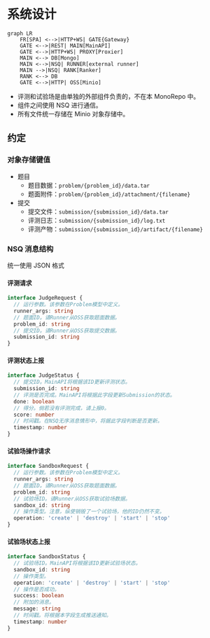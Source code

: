 # 系统设计

```mermaid
graph LR
    FR[SPA] <-->|HTTP+WS| GATE{Gateway}
    GATE <-->|REST| MAIN[MainAPI]
    GATE <-->|HTTP+WS| PROXY[Proxier]
    MAIN <--> DB[Mongo]
    MAIN <-->|NSQ| RUNNER[external runner]
    MAIN -->|NSQ| RANK[Ranker]
    RANK <--> DB
    GATE <-->|HTTP| OSS[Minio]
```

- 评测和试验场是由单独的外部组件负责的，不在本 MonoRepo 中。
- 组件之间使用 NSQ 进行通信。
- 所有文件统一存储在 Minio 对象存储中。

## 约定

### 对象存储键值

- 题目
  - 题目数据：`problem/{problem_id}/data.tar`
  - 题面附件：`problem/{problem_id}/attachment/{filename}`
- 提交
  - 提交文件：`submission/{submission_id}/data.tar`
  - 评测日志：`submission/{submission_id}/log.txt`
  - 评测产物：`submission/{submission_id}/artifact/{filename}`

### NSQ 消息结构

统一使用 JSON 格式

#### 评测请求

```ts
interface JudgeRequest {
  // 运行参数。该参数在Problem模型中定义。
  runner_args: string
  // 题面ID。请Runner从OSS获取题面数据。
  problem_id: string
  // 提交ID。请Runner从OSS获取提交数据。
  submission_id: string
}
```

#### 评测状态上报

```ts
interface JudgeStatus {
  // 提交ID。MainAPI将根据该ID更新评测状态。
  submission_id: string
  // 评测是否完成。MainAPI将根据此字段更新Submission的状态。
  done: boolean
  // 得分。倘若没有评测完成，请上报0。
  score: number
  // 时间戳。在NSQ无序消息情形中，将据此字段判断是否更新。
  timestamp: number
}
```

#### 试验场操作请求

```ts
interface SandboxRequest {
  // 运行参数。该参数在Problem模型中定义。
  runner_args: string
  // 题面ID。请Runner从OSS获取题面数据。
  problem_id: string
  // 试验场ID。请Runner从OSS获取试验场数据。
  sandbox_id: string
  // 操作类型。注意，纵使销毁了一个试验场，他的ID仍然不变。
  operation: 'create' | 'destroy' | 'start' | 'stop'
}
```

#### 试验场状态上报

```ts
interface SandboxStatus {
  // 试验场ID。MainAPI将根据该ID更新试验场状态。
  sandbox_id: string
  // 操作类型。
  operation: 'create' | 'destroy' | 'start' | 'stop'
  // 操作是否成功。
  success: boolean
  // 附加的消息。
  message: string
  // 时间戳。将根据本字段生成推送通知。
  timestamp: number
}
```
